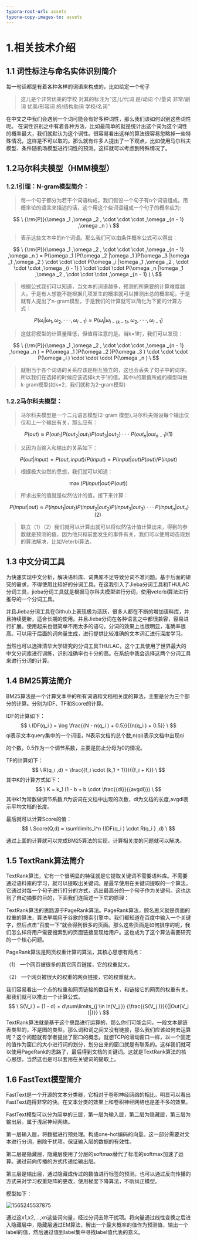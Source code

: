 ```yaml
---
typora-root-url: assets
typora-copy-images-to: assets
---
```


# 1.相关技术介绍
## 1.1 词性标注与命名实体识别简介
每一句话都是有着各种各样的词语来构成的，比如给定一个句子
> 这儿是个非常优美的学校
> 对其的标注为“这儿/代词 是/动词 个/量词 非常/副词 优美/形容词 的/结构助词 学校/名词”

在中文之中我们会遇到一个词可能会有好多种词性，那么我们该如何识别这些词性呢。
在词性识别之中有着各种方法，比如最简单的就是统计出这个词为这个词性的概率最大，我们就默认为这个词性。很容易看出这样的算法很容易忽略掉一些特殊情况，这样是不可以取的。那么就有许多人提出了一下观点，比如使用马尔科夫模型、条件随机场模型进行词性的预测。这样就可以考虑到特殊情况了。

## 1.2马尔科夫模型（HMM模型）
### 1.2.1引理：N-gram模型简介：

>每一个句子都分为若干个词语构成，我们假设一个句子有n个词语组成。用概率论的语言来描述的话，这个用这个些词语组成一个句子的概率应为:

$$
\
{\rm{P}}(\omega _1 ,\omega _2 , \cdot  \cdot  \cdot ,\omega _{n - 1} ,\omega _n )
\
$$


>
>表示这些文本中的n个词语。那么我们可以由条件概率公式可以得出：
>
$$
\
{\rm{P}}(\omega _1 ,\omega _2 , \cdot  \cdot  \cdot ,\omega _{n - 1} ,\omega _n ) = P(\omega _1 )P(\omega _2 |\omega _1 )P(\omega _3 |\omega _1 ,\omega _2 ) \cdot  \cdot  \cdot P(\omega _i |\omega _1 ,\omega _2 , \cdot  \cdot  \cdot ,\omega _{i - 1} ) \cdot  \cdot  \cdot P(\omega _n |\omega _1 ,\omega _2 , \cdot  \cdot  \cdot ,\omega _{n - 1} )
\
$$

>根据公式我们可以知道，当文本的词语越多，预测的所需要的计算难度越大。于是有人想能不能根据几项发生的概率就可以推测出总的概率呢。于是就有人提出了n-gram模型，于是我们的计算就可以简化为下面的计算方式：

$$
\
P(\omega _i |\omega _1 ,\omega _2 , \cdot  \cdot  \cdot ,\omega _{i - 1} ) \approx P(\omega _i |\omega _{i - (k - 1)} ,\omega _2 , \cdot  \cdot  \cdot ,\omega _{i - 1} )
\
$$

>这就将模型的计算量降低，但值得注意的是。当k=1时，我们可以发现：

$$
\
{\rm{P}}(\omega _1 ,\omega _2 , \cdot  \cdot  \cdot ,\omega _{n - 1} ,\omega _n ) = P(\omega _1 )P(\omega _2 )P(\omega _3 ) \cdot  \cdot  \cdot P(\omega _i ) \cdot  \cdot  \cdot P(\omega _n )
\
$$

>就相当于各个词语的关系应该是相互独立的，这也会丢失了句子中的词序。所以我们在选择的时候应该选择k大于1的值。其中k的取值所成的模型叫做k-gram模型(如k=2，我们就称为2-gram模型)

### 1.2.2马尔科夫模型：

>马尔科夫模型是一个二元语言模型(2-gram 模型),马尔科夫假设每个输出仅仅和上一个输出有关，那么应有：

$$
\
P(out) \approx P(out_1 )P(out_2 |out_1 )P(out_3 |out_2 ) \cdot  \cdot  \cdot P(out_n |out_{n - 1} )(1)
\
$$

>又因为当输入和输出的关系如下：

$$
\
P(out|input) = P(out,input)/P(input) = P(input|out)P(out)/P(input)
\
$$

>根据极大似然的思想，我们就可以知道：

$$
\
\max (P(input|out)P(out))
\
$$

>所求出来的值就是似然估计的值，接下来计算：

$$
\
P(input|out) \approx P(input_1 |out_1 )P(input_2 |out_2 )P(input_3 |out_3 ) \cdot  \cdot  \cdot P(input_n |out_n )(2)
\
$$

>联立（1）（2）我们就可以计算出就可以将似然估计值计算出来，得到的参数就是预测的值，因为他只和前面发生的事件有关，我们可以使用动态规划的算法解决，比如Veterbi算法。

## 1.3 中文分词工具

为快速实现中文分析，解决语料库、词典库不足导致分词不准问题。基于后面的研究的需求，不得使用比较好的分词工具。在这我引入了Jieba分词工具和THULAC分词工具，jieba分词工具就是根据马尔科夫模型进行分词，使用veterbi算法进行推导的一个分词工具。

并且Jieba分词工具在Github上表现极为活跃，很多人都在不断的增加语料库，并且持续更新，适合长期的使用。并且Jieba分词在各种语言之中都很兼容，容易进行扩展。使用起来也很简单不用太多的语句。分词的效果上也很明显，准确率很高。可以用于后面的词向量生成，进行提供比较准确的文本词汇进行深度学习。

当然也可以选择清华大学研究的分词工具THULAC，这个工具使用了世界最大的中文分词库进行训练，识别准确率也十分的高。在系统中我会选择这两个分词工具来进行分词的计算。

## 1.4  BM25算法简介

BM25算法是一个计算文本中的所有词语和文档相关度的算法，主要是分为三个部分的计算。分别为IDF、TF和Score的计算。

IDF的计算如下：
$$
\
IDF(q_i ) = \log \frac{{N - n(q_i ) + 0.5}}{{n(q_i ) + 0.5}}
\
$$
qi表示文本query集中的一个词语，N表示文档的总个数,n(qi)表示文档中出现qi

的个数，0.5作为一个调节系数，主要是防止分母为0的情况。

TF的计算如下：
$$
\
R(q_i ,d) = \frac{{f_i  \cdot (k_1  + 1)}}{{f_i  + K}}
\
$$
其中K的计算方式如下：
$$
\
K = k_1 (1 - b + b \cdot \frac{{dl}}{{avgdl}})
\
$$
其中k1为常数做调节系数,fi为该词在文档中出现的次数，dl为文档的长度,avgdl表示平均文档的长度。

最后就可以计算Score的值：
$$
\
Score(Q,d) = \sum\limits_i^n {IDF(q_i ) \cdot R(q_i } ,d)
\
$$


通过上面的计算就可以完成BM25算法的实现，计算相关度的问题就可以解决。

## 1.5 TextRank算法简介

TextRank算法，它有一个很明显的特征就是它提取关键词不需要语料库。不需要通过语料库的学习，就可以提取出关键词。是最早使用在关键词提取的一个算法，它通过对每一个句子进行打分的方式，选出最高分的一个句子作为关键句。这也达到了自动摘要的目的，下面我们连简述一下它的原理：

TextRank算法的思路源于PageRank算法。PageRank算法，顾名思义就是页面的权重的算法，算法早期用于谷歌的搜索引擎中。我们都知道在百度中输入一个关键字，然后点击“百度一下”就会得到很多的页面。那么这些页面是如何排序的呢，我们怎么样将用户需要搜索到的页面链接呈现给用户。这也成为了这个算法需要研究的一个核心问题。

PageRank算法是网页权重计算的算法，其核心思想有两点：

（1）    一个网页被很多的其它网页链接，它的权重就大。

（2）    一个网页被很大的权重的网页链接，它的权重就大。

我们容易看出一个点的权重和网页链接的数目有关，和链接它的网页的权重有关。那我们就可以推出一个计算公式。
$$
\
S(V_i ) = (1 - d) + d\sum\limits_{j \in In(V_j )} {\frac{{S(V_j )}}{{|Out(V_j )|}}} 
\
$$
TextRank算法就是基于这个思路进行运算的，那么你们可能会问，一段文本是链表类型的，不是图的类型。那么词和词之间又没有链接，那么我们应该如何去运算呢？这个问题就有学者提出了窗口的概念。就想TCP的滑动窗口一样，以一个固定的值作为窗口的大小进行词的划分，划分出来的窗口就是有联系的。这样我们就可以使用PageRank的思路了，最后得到文档的关键词。这就是TextRank算法的核心思想，当然这也是可以套用在关键词的提取上。

## 1.6 FastText模型简介

FastText是一个开源的文本分类器，它相对于卷积神经网络的相比，明显可以看出FastText跑得非常的快。在文本分类的效果上和卷积神经网络也是差不多的效果。

FastText模型可以分为简单的三层，第一层为输入层，第二层为隐藏层，第三层为输出层。属于浅层神经网络。

第一层输入层，将数据进行预处理。构成one-hot编码的向量。这一部分需要对文本进行分词，删除干扰项。保证输入层的数据的有效性。

第二层是隐藏层，隐藏层使用了分层的softmax替代了标准的softmax加速了运算。通过前向传播的方式传递给输出层。

第三层是输出层，通过隐藏成传过的数值进行标签的预测。也可以通过反向传播的方式来对学习权重矩阵的更改，使用梯度下降算法，不断纠正模型。

模型如下：

![1565245537875](/1565245537875.png)

通过这x1,x2,...,xn这些词向量，经过分词去除干扰项。将向量通过线性变换之后进入隐藏层中，隐藏层通过EM算法，解出一个最大概率的值作为预测值，输出一个label的值，然后通过值到label集中寻找label值代表的意义。

